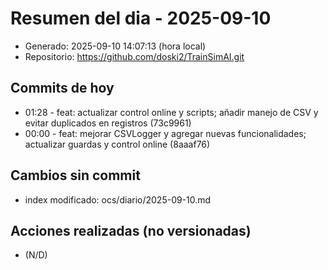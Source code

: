 # Resumen del dia - 2025-09-10

- Generado: 2025-09-10 14:07:13 (hora local)
- Repositorio: https://github.com/doski2/TrainSimAI.git

## Commits de hoy

- 01:28 - feat: actualizar control online y scripts; añadir manejo de CSV y evitar duplicados en registros (73c9961)
- 00:00 - feat: mejorar CSVLogger y agregar nuevas funcionalidades; actualizar guardas y control online (8aaaf76)

## Cambios sin commit

- index modificado: ocs/diario/2025-09-10.md

## Acciones realizadas (no versionadas)

- (N/D)
